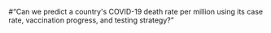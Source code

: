 #“Can we predict a country's COVID-19 death rate per million using its case rate, vaccination progress, and testing strategy?”

